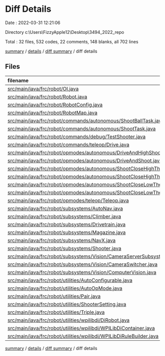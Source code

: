 # Diff Details

Date : 2022-03-31 12:21:06

Directory c:\Users\FizzyApple12\Desktop\3494_2022_repo

Total : 32 files,  532 codes, 22 comments, 148 blanks, all 702 lines

[summary](results.md) / [details](details.md) / [diff summary](diff.md) / diff details

## Files
| filename | language | code | comment | blank | total |
| :--- | :--- | ---: | ---: | ---: | ---: |
| [src/main/java/frc/robot/OI.java](/src/main/java/frc/robot/OI.java) | Java | 7 | 16 | 3 | 26 |
| [src/main/java/frc/robot/Robot.java](/src/main/java/frc/robot/Robot.java) | Java | 33 | 0 | 7 | 40 |
| [src/main/java/frc/robot/RobotConfig.java](/src/main/java/frc/robot/RobotConfig.java) | Java | 57 | 6 | 19 | 82 |
| [src/main/java/frc/robot/RobotMap.java](/src/main/java/frc/robot/RobotMap.java) | Java | 2 | 0 | 1 | 3 |
| [src/main/java/frc/robot/commands/autonomous/ShootBallTask.java](/src/main/java/frc/robot/commands/autonomous/ShootBallTask.java) | Java | 3 | 0 | 1 | 4 |
| [src/main/java/frc/robot/commands/autonomous/ShootTask.java](/src/main/java/frc/robot/commands/autonomous/ShootTask.java) | Java | -2 | 0 | 0 | -2 |
| [src/main/java/frc/robot/commands/debug/TestShooter.java](/src/main/java/frc/robot/commands/debug/TestShooter.java) | Java | -2 | 0 | 0 | -2 |
| [src/main/java/frc/robot/commands/teleop/Drive.java](/src/main/java/frc/robot/commands/teleop/Drive.java) | Java | 9 | 2 | -1 | 10 |
| [src/main/java/frc/robot/opmodes/autonomous/DriveAndHighShoot.java](/src/main/java/frc/robot/opmodes/autonomous/DriveAndHighShoot.java) | Java | -28 | 0 | -3 | -31 |
| [src/main/java/frc/robot/opmodes/autonomous/DriveAndShoot.java](/src/main/java/frc/robot/opmodes/autonomous/DriveAndShoot.java) | Java | -21 | 0 | -3 | -24 |
| [src/main/java/frc/robot/opmodes/autonomous/ShootCloseHighThenDriveThenShootCloseHigh.java](/src/main/java/frc/robot/opmodes/autonomous/ShootCloseHighThenDriveThenShootCloseHigh.java) | Java | 29 | 0 | 3 | 32 |
| [src/main/java/frc/robot/opmodes/autonomous/ShootCloseHighThenDriveThenShootFarHigh.java](/src/main/java/frc/robot/opmodes/autonomous/ShootCloseHighThenDriveThenShootFarHigh.java) | Java | 26 | 1 | 3 | 30 |
| [src/main/java/frc/robot/opmodes/autonomous/ShootCloseLowThenDrive.java](/src/main/java/frc/robot/opmodes/autonomous/ShootCloseLowThenDrive.java) | Java | 22 | 0 | 3 | 25 |
| [src/main/java/frc/robot/opmodes/autonomous/ShootCloseLowThenDriveThenShootCloseLow.java](/src/main/java/frc/robot/opmodes/autonomous/ShootCloseLowThenDriveThenShootCloseLow.java) | Java | 29 | 0 | 3 | 32 |
| [src/main/java/frc/robot/opmodes/teleop/Teleop.java](/src/main/java/frc/robot/opmodes/teleop/Teleop.java) | Java | 2 | 0 | 1 | 3 |
| [src/main/java/frc/robot/subsystems/AutoNav.java](/src/main/java/frc/robot/subsystems/AutoNav.java) | Java | -12 | 0 | -6 | -18 |
| [src/main/java/frc/robot/subsystems/Climber.java](/src/main/java/frc/robot/subsystems/Climber.java) | Java | 12 | 0 | 4 | 16 |
| [src/main/java/frc/robot/subsystems/Drivetrain.java](/src/main/java/frc/robot/subsystems/Drivetrain.java) | Java | 120 | 4 | 36 | 160 |
| [src/main/java/frc/robot/subsystems/Magazine.java](/src/main/java/frc/robot/subsystems/Magazine.java) | Java | 44 | 0 | 8 | 52 |
| [src/main/java/frc/robot/subsystems/NavX.java](/src/main/java/frc/robot/subsystems/NavX.java) | Java | 9 | 1 | 3 | 13 |
| [src/main/java/frc/robot/subsystems/Shooter.java](/src/main/java/frc/robot/subsystems/Shooter.java) | Java | 95 | 2 | 25 | 122 |
| [src/main/java/frc/robot/subsystems/Vision/CameraServerSubsystem.java](/src/main/java/frc/robot/subsystems/Vision/CameraServerSubsystem.java) | Java | -53 | -18 | -17 | -88 |
| [src/main/java/frc/robot/subsystems/Vision/CameraSwitcher.java](/src/main/java/frc/robot/subsystems/Vision/CameraSwitcher.java) | Java | -4 | 0 | -4 | -8 |
| [src/main/java/frc/robot/subsystems/Vision/ComputerVision.java](/src/main/java/frc/robot/subsystems/Vision/ComputerVision.java) | Java | 52 | 3 | 15 | 70 |
| [src/main/java/frc/robot/utilities/AutoConfigurable.java](/src/main/java/frc/robot/utilities/AutoConfigurable.java) | Java | 39 | 4 | 6 | 49 |
| [src/main/java/frc/robot/utilities/AutoOpMode.java](/src/main/java/frc/robot/utilities/AutoOpMode.java) | Java | 12 | 1 | 4 | 17 |
| [src/main/java/frc/robot/utilities/Pair.java](/src/main/java/frc/robot/utilities/Pair.java) | Java | -9 | 0 | -3 | -12 |
| [src/main/java/frc/robot/utilities/ShooterSetting.java](/src/main/java/frc/robot/utilities/ShooterSetting.java) | Java | 14 | 0 | 4 | 18 |
| [src/main/java/frc/robot/utilities/Triple.java](/src/main/java/frc/robot/utilities/Triple.java) | Java | -11 | 0 | -3 | -14 |
| [src/main/java/frc/robot/utilities/wpilibdi/DiRobot.java](/src/main/java/frc/robot/utilities/wpilibdi/DiRobot.java) | Java | 3 | 0 | -1 | 2 |
| [src/main/java/frc/robot/utilities/wpilibdi/WPILibDiContainer.java](/src/main/java/frc/robot/utilities/wpilibdi/WPILibDiContainer.java) | Java | 12 | 0 | 6 | 18 |
| [src/main/java/frc/robot/utilities/wpilibdi/WPILibDiRuleBuilder.java](/src/main/java/frc/robot/utilities/wpilibdi/WPILibDiRuleBuilder.java) | Java | 43 | 0 | 34 | 77 |

[summary](results.md) / [details](details.md) / [diff summary](diff.md) / diff details